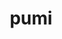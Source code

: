 ---
title: "pumi"
layout: cache
categories: [package, develop]
meta: {"versions": ["2.2.7"], "compilers": ["gcc@=11.1.0", "oneapi@=2023.0.0", "oneapi@=2023.1.0", "oneapi@=2023.2.0"], "oss": ["ubuntu20.04"], "platforms": ["linux"], "targets": ["ppc64le", "x86_64", "x86_64_v3"], "stacks": ["e4s", "e4s-oneapi", "e4s-power", "root"], "num_specs": 43, "num_specs_by_stack": {"e4s-power": 15, "root": 43, "e4s-oneapi": 14, "e4s": 14}}
spec_details: [{"hash": "wr3flbbitdscn3xt5gd7peypsrwnpej6", "compiler": "gcc@=11.1.0", "versions": ["2.2.7"], "os": "ubuntu20.04", "platform": "linux", "target": "ppc64le", "variants": ["build_system=cmake", "build_type=Release", "~fortran", "generator=make", "~int64", "~ipo", "~shared", "simmodsuite=none", "+simmodsuite_version_check", "~testing", "~zoltan"], "stacks": ["e4s-power", "root"], "size": "-", "tarball": "https://binaries.spack.io/develop/build_cache/linux-ubuntu20.04-ppc64le/gcc-11.1.0/pumi-2.2.7/linux-ubuntu20.04-ppc64le-gcc-11.1.0-pumi-2.2.7-wr3flbbitdscn3xt5gd7peypsrwnpej6.spack"}, {"hash": "iwqtnkeq5gzmqiyfecji647d27tfswx7", "compiler": "gcc@=11.1.0", "versions": ["2.2.7"], "os": "ubuntu20.04", "platform": "linux", "target": "ppc64le", "variants": ["build_system=cmake", "build_type=Release", "~fortran", "generator=make", "~int64", "~ipo", "~shared", "simmodsuite=none", "+simmodsuite_version_check", "~testing", "~zoltan"], "stacks": ["e4s-power", "root"], "size": "-", "tarball": "https://binaries.spack.io/develop/build_cache/linux-ubuntu20.04-ppc64le/gcc-11.1.0/pumi-2.2.7/linux-ubuntu20.04-ppc64le-gcc-11.1.0-pumi-2.2.7-iwqtnkeq5gzmqiyfecji647d27tfswx7.spack"}, {"hash": "oms4a3g3vdhrjn54av2i7p3hv5m5z4f6", "compiler": "gcc@=11.1.0", "versions": ["2.2.7"], "os": "ubuntu20.04", "platform": "linux", "target": "ppc64le", "variants": ["build_system=cmake", "build_type=Release", "~fortran", "generator=make", "~int64", "~ipo", "~shared", "simmodsuite=none", "+simmodsuite_version_check", "~testing", "~zoltan"], "stacks": ["e4s-power", "root"], "size": "-", "tarball": "https://binaries.spack.io/develop/build_cache/linux-ubuntu20.04-ppc64le/gcc-11.1.0/pumi-2.2.7/linux-ubuntu20.04-ppc64le-gcc-11.1.0-pumi-2.2.7-oms4a3g3vdhrjn54av2i7p3hv5m5z4f6.spack"}, {"hash": "67elcytkivq25ynevykje4lg6phhv5gu", "compiler": "gcc@=11.1.0", "versions": ["2.2.7"], "os": "ubuntu20.04", "platform": "linux", "target": "ppc64le", "variants": ["build_system=cmake", "build_type=Release", "~fortran", "generator=make", "~int64", "~ipo", "~shared", "simmodsuite=none", "+simmodsuite_version_check", "~testing", "~zoltan"], "stacks": ["e4s-power", "root"], "size": "-", "tarball": "https://binaries.spack.io/develop/build_cache/linux-ubuntu20.04-ppc64le/gcc-11.1.0/pumi-2.2.7/linux-ubuntu20.04-ppc64le-gcc-11.1.0-pumi-2.2.7-67elcytkivq25ynevykje4lg6phhv5gu.spack"}, {"hash": "gavj7gpqqs6uecn6qhf2qspejvwwic6u", "compiler": "gcc@=11.1.0", "versions": ["2.2.7"], "os": "ubuntu20.04", "platform": "linux", "target": "ppc64le", "variants": ["build_system=cmake", "build_type=Release", "~fortran", "generator=make", "~int64", "~ipo", "~shared", "simmodsuite=none", "+simmodsuite_version_check", "~testing", "~zoltan"], "stacks": ["e4s-power", "root"], "size": "-", "tarball": "https://binaries.spack.io/develop/build_cache/linux-ubuntu20.04-ppc64le/gcc-11.1.0/pumi-2.2.7/linux-ubuntu20.04-ppc64le-gcc-11.1.0-pumi-2.2.7-gavj7gpqqs6uecn6qhf2qspejvwwic6u.spack"}, {"hash": "bktz6wx7ux7ajybj4idsz2rxfjpsshuk", "compiler": "gcc@=11.1.0", "versions": ["2.2.7"], "os": "ubuntu20.04", "platform": "linux", "target": "ppc64le", "variants": ["build_system=cmake", "build_type=Release", "~fortran", "generator=make", "~int64", "~ipo", "~shared", "simmodsuite=none", "+simmodsuite_version_check", "~testing", "~zoltan"], "stacks": ["e4s-power", "root"], "size": "-", "tarball": "https://binaries.spack.io/develop/build_cache/linux-ubuntu20.04-ppc64le/gcc-11.1.0/pumi-2.2.7/linux-ubuntu20.04-ppc64le-gcc-11.1.0-pumi-2.2.7-bktz6wx7ux7ajybj4idsz2rxfjpsshuk.spack"}, {"hash": "hyljtxhtxj6rkmj4oao4uxmwikygbvvb", "compiler": "gcc@=11.1.0", "versions": ["2.2.7"], "os": "ubuntu20.04", "platform": "linux", "target": "ppc64le", "variants": ["build_system=cmake", "build_type=Release", "~fortran", "generator=make", "~int64", "~ipo", "~shared", "simmodsuite=none", "+simmodsuite_version_check", "~testing", "~zoltan"], "stacks": ["e4s-power", "root"], "size": "-", "tarball": "https://binaries.spack.io/develop/build_cache/linux-ubuntu20.04-ppc64le/gcc-11.1.0/pumi-2.2.7/linux-ubuntu20.04-ppc64le-gcc-11.1.0-pumi-2.2.7-hyljtxhtxj6rkmj4oao4uxmwikygbvvb.spack"}, {"hash": "gyu2gqotvosqphphdhnsnny3ntittxze", "compiler": "gcc@=11.1.0", "versions": ["2.2.7"], "os": "ubuntu20.04", "platform": "linux", "target": "ppc64le", "variants": ["build_system=cmake", "build_type=Release", "~fortran", "generator=make", "~int64", "~ipo", "~shared", "simmodsuite=none", "+simmodsuite_version_check", "~testing", "~zoltan"], "stacks": ["e4s-power", "root"], "size": "-", "tarball": "https://binaries.spack.io/develop/build_cache/linux-ubuntu20.04-ppc64le/gcc-11.1.0/pumi-2.2.7/linux-ubuntu20.04-ppc64le-gcc-11.1.0-pumi-2.2.7-gyu2gqotvosqphphdhnsnny3ntittxze.spack"}, {"hash": "4gzljm2onjse7oy6yhqoj3dzqycmj4dx", "compiler": "gcc@=11.1.0", "versions": ["2.2.7"], "os": "ubuntu20.04", "platform": "linux", "target": "ppc64le", "variants": ["build_system=cmake", "build_type=Release", "~fortran", "generator=make", "~int64", "~ipo", "~shared", "simmodsuite=none", "+simmodsuite_version_check", "~testing", "~zoltan"], "stacks": ["e4s-power", "root"], "size": "-", "tarball": "https://binaries.spack.io/develop/build_cache/linux-ubuntu20.04-ppc64le/gcc-11.1.0/pumi-2.2.7/linux-ubuntu20.04-ppc64le-gcc-11.1.0-pumi-2.2.7-4gzljm2onjse7oy6yhqoj3dzqycmj4dx.spack"}, {"hash": "kxnsksr54dtnwoeimbhhbqjlbafuzkrc", "compiler": "gcc@=11.1.0", "versions": ["2.2.7"], "os": "ubuntu20.04", "platform": "linux", "target": "ppc64le", "variants": ["build_system=cmake", "build_type=RelWithDebInfo", "~fortran", "generator=make", "~int64", "~ipo", "~shared", "simmodsuite=none", "+simmodsuite_version_check", "~testing", "~zoltan"], "stacks": ["e4s-power", "root"], "size": "-", "tarball": "https://binaries.spack.io/develop/build_cache/linux-ubuntu20.04-ppc64le/gcc-11.1.0/pumi-2.2.7/linux-ubuntu20.04-ppc64le-gcc-11.1.0-pumi-2.2.7-kxnsksr54dtnwoeimbhhbqjlbafuzkrc.spack"}, {"hash": "vhdgfllntcmcvze46m4gsjox3kjkpvhb", "compiler": "gcc@=11.1.0", "versions": ["2.2.7"], "os": "ubuntu20.04", "platform": "linux", "target": "ppc64le", "variants": ["build_system=cmake", "build_type=Release", "~fortran", "generator=make", "~int64", "~ipo", "~shared", "simmodsuite=none", "+simmodsuite_version_check", "~testing", "~zoltan"], "stacks": ["e4s-power", "root"], "size": "-", "tarball": "https://binaries.spack.io/develop/build_cache/linux-ubuntu20.04-ppc64le/gcc-11.1.0/pumi-2.2.7/linux-ubuntu20.04-ppc64le-gcc-11.1.0-pumi-2.2.7-vhdgfllntcmcvze46m4gsjox3kjkpvhb.spack"}, {"hash": "wxj6ceb24kbk2xnbtflqodv4gp7ps5jd", "compiler": "gcc@=11.1.0", "versions": ["2.2.7"], "os": "ubuntu20.04", "platform": "linux", "target": "ppc64le", "variants": ["build_system=cmake", "build_type=Release", "~fortran", "generator=make", "~int64", "~ipo", "~shared", "simmodsuite=none", "+simmodsuite_version_check", "~testing", "~zoltan"], "stacks": ["e4s-power", "root"], "size": "-", "tarball": "https://binaries.spack.io/develop/build_cache/linux-ubuntu20.04-ppc64le/gcc-11.1.0/pumi-2.2.7/linux-ubuntu20.04-ppc64le-gcc-11.1.0-pumi-2.2.7-wxj6ceb24kbk2xnbtflqodv4gp7ps5jd.spack"}, {"hash": "tkcniobvles2tyfwtbuqevbdeibbhr4a", "compiler": "gcc@=11.1.0", "versions": ["2.2.7"], "os": "ubuntu20.04", "platform": "linux", "target": "ppc64le", "variants": ["build_system=cmake", "build_type=Release", "~fortran", "generator=make", "~int64", "~ipo", "~shared", "simmodsuite=none", "+simmodsuite_version_check", "~testing", "~zoltan"], "stacks": ["e4s-power", "root"], "size": "-", "tarball": "https://binaries.spack.io/develop/build_cache/linux-ubuntu20.04-ppc64le/gcc-11.1.0/pumi-2.2.7/linux-ubuntu20.04-ppc64le-gcc-11.1.0-pumi-2.2.7-tkcniobvles2tyfwtbuqevbdeibbhr4a.spack"}, {"hash": "qwisokrksxvhekkdguyrhi24yawbuj4c", "compiler": "gcc@=11.1.0", "versions": ["2.2.7"], "os": "ubuntu20.04", "platform": "linux", "target": "ppc64le", "variants": ["build_system=cmake", "build_type=Release", "~fortran", "generator=make", "~int64", "~ipo", "~shared", "simmodsuite=none", "+simmodsuite_version_check", "~testing", "~zoltan"], "stacks": ["e4s-power", "root"], "size": "-", "tarball": "https://binaries.spack.io/develop/build_cache/linux-ubuntu20.04-ppc64le/gcc-11.1.0/pumi-2.2.7/linux-ubuntu20.04-ppc64le-gcc-11.1.0-pumi-2.2.7-qwisokrksxvhekkdguyrhi24yawbuj4c.spack"}, {"hash": "ns74egyp6ceeyjxh3lg52i2vr3aoip2f", "compiler": "gcc@=11.1.0", "versions": ["2.2.7"], "os": "ubuntu20.04", "platform": "linux", "target": "ppc64le", "variants": ["build_system=cmake", "build_type=RelWithDebInfo", "~fortran", "generator=make", "~int64", "~ipo", "~shared", "simmodsuite=none", "+simmodsuite_version_check", "~testing", "~zoltan"], "stacks": ["e4s-power", "root"], "size": "-", "tarball": "https://binaries.spack.io/develop/build_cache/linux-ubuntu20.04-ppc64le/gcc-11.1.0/pumi-2.2.7/linux-ubuntu20.04-ppc64le-gcc-11.1.0-pumi-2.2.7-ns74egyp6ceeyjxh3lg52i2vr3aoip2f.spack"}, {"hash": "ybavt5lwro53a6phogpft2vcy5zd7gjy", "compiler": "oneapi@=2023.0.0", "versions": ["2.2.7"], "os": "ubuntu20.04", "platform": "linux", "target": "x86_64", "variants": ["build_system=cmake", "build_type=RelWithDebInfo", "~fortran", "generator=make", "~int64", "~ipo", "~shared", "simmodsuite=none", "+simmodsuite_version_check", "~testing", "~zoltan"], "stacks": ["e4s-oneapi", "root"], "size": "-", "tarball": "https://binaries.spack.io/develop/build_cache/linux-ubuntu20.04-x86_64/oneapi-2023.0.0/pumi-2.2.7/linux-ubuntu20.04-x86_64-oneapi-2023.0.0-pumi-2.2.7-ybavt5lwro53a6phogpft2vcy5zd7gjy.spack"}, {"hash": "3ggrkdkdlxq6vc6ieporm2vojjdpsfm2", "compiler": "oneapi@=2023.0.0", "versions": ["2.2.7"], "os": "ubuntu20.04", "platform": "linux", "target": "x86_64", "variants": ["build_system=cmake", "build_type=Release", "~fortran", "generator=make", "~int64", "~ipo", "~shared", "simmodsuite=none", "+simmodsuite_version_check", "~testing", "~zoltan"], "stacks": ["e4s-oneapi", "root"], "size": "-", "tarball": "https://binaries.spack.io/develop/build_cache/linux-ubuntu20.04-x86_64/oneapi-2023.0.0/pumi-2.2.7/linux-ubuntu20.04-x86_64-oneapi-2023.0.0-pumi-2.2.7-3ggrkdkdlxq6vc6ieporm2vojjdpsfm2.spack"}, {"hash": "sxrcaztmlyigekfhwsbndfmcweq4b4aw", "compiler": "oneapi@=2023.0.0", "versions": ["2.2.7"], "os": "ubuntu20.04", "platform": "linux", "target": "x86_64", "variants": ["build_system=cmake", "build_type=RelWithDebInfo", "~fortran", "generator=make", "~int64", "~ipo", "~shared", "simmodsuite=none", "+simmodsuite_version_check", "~testing", "~zoltan"], "stacks": ["e4s-oneapi", "root"], "size": "-", "tarball": "https://binaries.spack.io/develop/build_cache/linux-ubuntu20.04-x86_64/oneapi-2023.0.0/pumi-2.2.7/linux-ubuntu20.04-x86_64-oneapi-2023.0.0-pumi-2.2.7-sxrcaztmlyigekfhwsbndfmcweq4b4aw.spack"}, {"hash": "yoac4uo3eyxitozk5mil3yzy3o3sd5wh", "compiler": "oneapi@=2023.1.0", "versions": ["2.2.7"], "os": "ubuntu20.04", "platform": "linux", "target": "x86_64", "variants": ["build_system=cmake", "build_type=Release", "~fortran", "generator=make", "~int64", "~ipo", "~shared", "simmodsuite=none", "+simmodsuite_version_check", "~testing", "~zoltan"], "stacks": ["e4s-oneapi", "root"], "size": "-", "tarball": "https://binaries.spack.io/develop/build_cache/linux-ubuntu20.04-x86_64/oneapi-2023.1.0/pumi-2.2.7/linux-ubuntu20.04-x86_64-oneapi-2023.1.0-pumi-2.2.7-yoac4uo3eyxitozk5mil3yzy3o3sd5wh.spack"}, {"hash": "xwbmvgq7jaxff7hzxx4kfla3hmlvqrsj", "compiler": "oneapi@=2023.1.0", "versions": ["2.2.7"], "os": "ubuntu20.04", "platform": "linux", "target": "x86_64", "variants": ["build_system=cmake", "build_type=Release", "~fortran", "generator=make", "~int64", "~ipo", "~shared", "simmodsuite=none", "+simmodsuite_version_check", "~testing", "~zoltan"], "stacks": ["e4s-oneapi", "root"], "size": "-", "tarball": "https://binaries.spack.io/develop/build_cache/linux-ubuntu20.04-x86_64/oneapi-2023.1.0/pumi-2.2.7/linux-ubuntu20.04-x86_64-oneapi-2023.1.0-pumi-2.2.7-xwbmvgq7jaxff7hzxx4kfla3hmlvqrsj.spack"}, {"hash": "5lbznthe4j7lt5nan53v7732255g43sd", "compiler": "oneapi@=2023.2.0", "versions": ["2.2.7"], "os": "ubuntu20.04", "platform": "linux", "target": "x86_64", "variants": ["build_system=cmake", "build_type=Release", "~fortran", "generator=make", "~int64", "~ipo", "~shared", "simmodsuite=none", "+simmodsuite_version_check", "~testing", "~zoltan"], "stacks": ["e4s-oneapi", "root"], "size": "-", "tarball": "https://binaries.spack.io/develop/build_cache/linux-ubuntu20.04-x86_64/oneapi-2023.2.0/pumi-2.2.7/linux-ubuntu20.04-x86_64-oneapi-2023.2.0-pumi-2.2.7-5lbznthe4j7lt5nan53v7732255g43sd.spack"}, {"hash": "dzbndqzylrhvw7jak2dbnikaxewyeh4s", "compiler": "oneapi@=2023.2.0", "versions": ["2.2.7"], "os": "ubuntu20.04", "platform": "linux", "target": "x86_64", "variants": ["build_system=cmake", "build_type=Release", "~fortran", "generator=make", "~int64", "~ipo", "~shared", "simmodsuite=none", "+simmodsuite_version_check", "~testing", "~zoltan"], "stacks": ["e4s-oneapi", "root"], "size": "-", "tarball": "https://binaries.spack.io/develop/build_cache/linux-ubuntu20.04-x86_64/oneapi-2023.2.0/pumi-2.2.7/linux-ubuntu20.04-x86_64-oneapi-2023.2.0-pumi-2.2.7-dzbndqzylrhvw7jak2dbnikaxewyeh4s.spack"}, {"hash": "msx4hpefkluprybrgx7mcquhtbxdenwl", "compiler": "oneapi@=2023.2.0", "versions": ["2.2.7"], "os": "ubuntu20.04", "platform": "linux", "target": "x86_64", "variants": ["build_system=cmake", "build_type=Release", "~fortran", "generator=make", "~int64", "~ipo", "~shared", "simmodsuite=none", "+simmodsuite_version_check", "~testing", "~zoltan"], "stacks": ["e4s-oneapi", "root"], "size": "-", "tarball": "https://binaries.spack.io/develop/build_cache/linux-ubuntu20.04-x86_64/oneapi-2023.2.0/pumi-2.2.7/linux-ubuntu20.04-x86_64-oneapi-2023.2.0-pumi-2.2.7-msx4hpefkluprybrgx7mcquhtbxdenwl.spack"}, {"hash": "lrteayzeqnwhlkgsuz3jvutfceesj7po", "compiler": "oneapi@=2023.2.0", "versions": ["2.2.7"], "os": "ubuntu20.04", "platform": "linux", "target": "x86_64", "variants": ["build_system=cmake", "build_type=Release", "~fortran", "generator=make", "~int64", "~ipo", "~shared", "simmodsuite=none", "+simmodsuite_version_check", "~testing", "~zoltan"], "stacks": ["e4s-oneapi", "root"], "size": "-", "tarball": "https://binaries.spack.io/develop/build_cache/linux-ubuntu20.04-x86_64/oneapi-2023.2.0/pumi-2.2.7/linux-ubuntu20.04-x86_64-oneapi-2023.2.0-pumi-2.2.7-lrteayzeqnwhlkgsuz3jvutfceesj7po.spack"}, {"hash": "behflywjwnpdpc5ei45fb6nike266nrd", "compiler": "oneapi@=2023.2.0", "versions": ["2.2.7"], "os": "ubuntu20.04", "platform": "linux", "target": "x86_64", "variants": ["build_system=cmake", "build_type=Release", "~fortran", "generator=make", "~int64", "~ipo", "~shared", "simmodsuite=none", "+simmodsuite_version_check", "~testing", "~zoltan"], "stacks": ["e4s-oneapi", "root"], "size": "-", "tarball": "https://binaries.spack.io/develop/build_cache/linux-ubuntu20.04-x86_64/oneapi-2023.2.0/pumi-2.2.7/linux-ubuntu20.04-x86_64-oneapi-2023.2.0-pumi-2.2.7-behflywjwnpdpc5ei45fb6nike266nrd.spack"}, {"hash": "ukpnle7isyq3xymcwdsqf54q5hrutkst", "compiler": "oneapi@=2023.2.0", "versions": ["2.2.7"], "os": "ubuntu20.04", "platform": "linux", "target": "x86_64", "variants": ["build_system=cmake", "build_type=Release", "~fortran", "generator=make", "~int64", "~ipo", "~shared", "simmodsuite=none", "+simmodsuite_version_check", "~testing", "~zoltan"], "stacks": ["e4s-oneapi", "root"], "size": "-", "tarball": "https://binaries.spack.io/develop/build_cache/linux-ubuntu20.04-x86_64/oneapi-2023.2.0/pumi-2.2.7/linux-ubuntu20.04-x86_64-oneapi-2023.2.0-pumi-2.2.7-ukpnle7isyq3xymcwdsqf54q5hrutkst.spack"}, {"hash": "angrttcw3hludrf6tssk4gk2djngfmwg", "compiler": "oneapi@=2023.2.0", "versions": ["2.2.7"], "os": "ubuntu20.04", "platform": "linux", "target": "x86_64", "variants": ["build_system=cmake", "build_type=Release", "~fortran", "generator=make", "~int64", "~ipo", "~shared", "simmodsuite=none", "+simmodsuite_version_check", "~testing", "~zoltan"], "stacks": ["e4s-oneapi", "root"], "size": "-", "tarball": "https://binaries.spack.io/develop/build_cache/linux-ubuntu20.04-x86_64/oneapi-2023.2.0/pumi-2.2.7/linux-ubuntu20.04-x86_64-oneapi-2023.2.0-pumi-2.2.7-angrttcw3hludrf6tssk4gk2djngfmwg.spack"}, {"hash": "exdiwqltwbulqiijmkxbuzkxqxcosfh6", "compiler": "oneapi@=2023.2.0", "versions": ["2.2.7"], "os": "ubuntu20.04", "platform": "linux", "target": "x86_64", "variants": ["build_system=cmake", "build_type=Release", "~fortran", "generator=make", "~int64", "~ipo", "~shared", "simmodsuite=none", "+simmodsuite_version_check", "~testing", "~zoltan"], "stacks": ["e4s-oneapi", "root"], "size": "-", "tarball": "https://binaries.spack.io/develop/build_cache/linux-ubuntu20.04-x86_64/oneapi-2023.2.0/pumi-2.2.7/linux-ubuntu20.04-x86_64-oneapi-2023.2.0-pumi-2.2.7-exdiwqltwbulqiijmkxbuzkxqxcosfh6.spack"}, {"hash": "bpqyxgcsgidoaklj4r4wh53pvkl6jylr", "compiler": "oneapi@=2023.2.0", "versions": ["2.2.7"], "os": "ubuntu20.04", "platform": "linux", "target": "x86_64", "variants": ["build_system=cmake", "build_type=Release", "~fortran", "generator=make", "~int64", "~ipo", "~shared", "simmodsuite=none", "+simmodsuite_version_check", "~testing", "~zoltan"], "stacks": ["e4s-oneapi", "root"], "size": "-", "tarball": "https://binaries.spack.io/develop/build_cache/linux-ubuntu20.04-x86_64/oneapi-2023.2.0/pumi-2.2.7/linux-ubuntu20.04-x86_64-oneapi-2023.2.0-pumi-2.2.7-bpqyxgcsgidoaklj4r4wh53pvkl6jylr.spack"}, {"hash": "rvslvanxtz57kwfcyh64xnrol3xm762q", "compiler": "gcc@=11.1.0", "versions": ["2.2.7"], "os": "ubuntu20.04", "platform": "linux", "target": "x86_64_v3", "variants": ["build_system=cmake", "build_type=Release", "~fortran", "generator=make", "~int64", "~ipo", "~shared", "simmodsuite=none", "+simmodsuite_version_check", "~testing", "~zoltan"], "stacks": ["e4s", "root"], "size": "-", "tarball": "https://binaries.spack.io/develop/build_cache/linux-ubuntu20.04-x86_64_v3/gcc-11.1.0/pumi-2.2.7/linux-ubuntu20.04-x86_64_v3-gcc-11.1.0-pumi-2.2.7-rvslvanxtz57kwfcyh64xnrol3xm762q.spack"}, {"hash": "73nn3xmie56cq7gvnbqzs365npvpxb2a", "compiler": "gcc@=11.1.0", "versions": ["2.2.7"], "os": "ubuntu20.04", "platform": "linux", "target": "x86_64_v3", "variants": ["build_system=cmake", "build_type=RelWithDebInfo", "~fortran", "generator=make", "~int64", "~ipo", "~shared", "simmodsuite=none", "+simmodsuite_version_check", "~testing", "~zoltan"], "stacks": ["e4s", "root"], "size": "-", "tarball": "https://binaries.spack.io/develop/build_cache/linux-ubuntu20.04-x86_64_v3/gcc-11.1.0/pumi-2.2.7/linux-ubuntu20.04-x86_64_v3-gcc-11.1.0-pumi-2.2.7-73nn3xmie56cq7gvnbqzs365npvpxb2a.spack"}, {"hash": "ju7f7fsmoaiue6gxy62w7x5wpmlgkdzy", "compiler": "gcc@=11.1.0", "versions": ["2.2.7"], "os": "ubuntu20.04", "platform": "linux", "target": "x86_64_v3", "variants": ["build_system=cmake", "build_type=Release", "~fortran", "generator=make", "~int64", "~ipo", "~shared", "simmodsuite=none", "+simmodsuite_version_check", "~testing", "~zoltan"], "stacks": ["e4s", "root"], "size": "-", "tarball": "https://binaries.spack.io/develop/build_cache/linux-ubuntu20.04-x86_64_v3/gcc-11.1.0/pumi-2.2.7/linux-ubuntu20.04-x86_64_v3-gcc-11.1.0-pumi-2.2.7-ju7f7fsmoaiue6gxy62w7x5wpmlgkdzy.spack"}, {"hash": "6fzel3ln6cumfssx22s3pqubqhsltgf4", "compiler": "gcc@=11.1.0", "versions": ["2.2.7"], "os": "ubuntu20.04", "platform": "linux", "target": "x86_64_v3", "variants": ["build_system=cmake", "build_type=Release", "~fortran", "generator=make", "~int64", "~ipo", "~shared", "simmodsuite=none", "+simmodsuite_version_check", "~testing", "~zoltan"], "stacks": ["e4s", "root"], "size": "-", "tarball": "https://binaries.spack.io/develop/build_cache/linux-ubuntu20.04-x86_64_v3/gcc-11.1.0/pumi-2.2.7/linux-ubuntu20.04-x86_64_v3-gcc-11.1.0-pumi-2.2.7-6fzel3ln6cumfssx22s3pqubqhsltgf4.spack"}, {"hash": "iqqojxkuh52eph5s6kqyb4ibuffvadpc", "compiler": "gcc@=11.1.0", "versions": ["2.2.7"], "os": "ubuntu20.04", "platform": "linux", "target": "x86_64_v3", "variants": ["build_system=cmake", "build_type=Release", "~fortran", "generator=make", "~int64", "~ipo", "~shared", "simmodsuite=none", "+simmodsuite_version_check", "~testing", "~zoltan"], "stacks": ["e4s", "root"], "size": "-", "tarball": "https://binaries.spack.io/develop/build_cache/linux-ubuntu20.04-x86_64_v3/gcc-11.1.0/pumi-2.2.7/linux-ubuntu20.04-x86_64_v3-gcc-11.1.0-pumi-2.2.7-iqqojxkuh52eph5s6kqyb4ibuffvadpc.spack"}, {"hash": "r6dutny26sa6tnujt4zocm766hajm5wl", "compiler": "gcc@=11.1.0", "versions": ["2.2.7"], "os": "ubuntu20.04", "platform": "linux", "target": "x86_64_v3", "variants": ["build_system=cmake", "build_type=Release", "~fortran", "generator=make", "~int64", "~ipo", "~shared", "simmodsuite=none", "+simmodsuite_version_check", "~testing", "~zoltan"], "stacks": ["e4s", "root"], "size": "-", "tarball": "https://binaries.spack.io/develop/build_cache/linux-ubuntu20.04-x86_64_v3/gcc-11.1.0/pumi-2.2.7/linux-ubuntu20.04-x86_64_v3-gcc-11.1.0-pumi-2.2.7-r6dutny26sa6tnujt4zocm766hajm5wl.spack"}, {"hash": "rtsz5drvznh62xopjxyjv4kgj3p4bjfs", "compiler": "gcc@=11.1.0", "versions": ["2.2.7"], "os": "ubuntu20.04", "platform": "linux", "target": "x86_64_v3", "variants": ["build_system=cmake", "build_type=Release", "~fortran", "generator=make", "~int64", "~ipo", "~shared", "simmodsuite=none", "+simmodsuite_version_check", "~testing", "~zoltan"], "stacks": ["e4s", "root"], "size": "-", "tarball": "https://binaries.spack.io/develop/build_cache/linux-ubuntu20.04-x86_64_v3/gcc-11.1.0/pumi-2.2.7/linux-ubuntu20.04-x86_64_v3-gcc-11.1.0-pumi-2.2.7-rtsz5drvznh62xopjxyjv4kgj3p4bjfs.spack"}, {"hash": "jui6uymxugwszvq7kmm5xmaqkxkde2iz", "compiler": "gcc@=11.1.0", "versions": ["2.2.7"], "os": "ubuntu20.04", "platform": "linux", "target": "x86_64_v3", "variants": ["build_system=cmake", "build_type=Release", "~fortran", "generator=make", "~int64", "~ipo", "~shared", "simmodsuite=none", "+simmodsuite_version_check", "~testing", "~zoltan"], "stacks": ["e4s", "root"], "size": "-", "tarball": "https://binaries.spack.io/develop/build_cache/linux-ubuntu20.04-x86_64_v3/gcc-11.1.0/pumi-2.2.7/linux-ubuntu20.04-x86_64_v3-gcc-11.1.0-pumi-2.2.7-jui6uymxugwszvq7kmm5xmaqkxkde2iz.spack"}, {"hash": "sqhjnhvkfqzu6jmmbuupumb64wlf4zpb", "compiler": "gcc@=11.1.0", "versions": ["2.2.7"], "os": "ubuntu20.04", "platform": "linux", "target": "x86_64_v3", "variants": ["build_system=cmake", "build_type=Release", "~fortran", "generator=make", "~int64", "~ipo", "~shared", "simmodsuite=none", "+simmodsuite_version_check", "~testing", "~zoltan"], "stacks": ["e4s", "root"], "size": "-", "tarball": "https://binaries.spack.io/develop/build_cache/linux-ubuntu20.04-x86_64_v3/gcc-11.1.0/pumi-2.2.7/linux-ubuntu20.04-x86_64_v3-gcc-11.1.0-pumi-2.2.7-sqhjnhvkfqzu6jmmbuupumb64wlf4zpb.spack"}, {"hash": "wtl7im3spi6pi6463waxv7l4wb6yxmpm", "compiler": "gcc@=11.1.0", "versions": ["2.2.7"], "os": "ubuntu20.04", "platform": "linux", "target": "x86_64_v3", "variants": ["build_system=cmake", "build_type=Release", "~fortran", "generator=make", "~int64", "~ipo", "~shared", "simmodsuite=none", "+simmodsuite_version_check", "~testing", "~zoltan"], "stacks": ["e4s", "root"], "size": "-", "tarball": "https://binaries.spack.io/develop/build_cache/linux-ubuntu20.04-x86_64_v3/gcc-11.1.0/pumi-2.2.7/linux-ubuntu20.04-x86_64_v3-gcc-11.1.0-pumi-2.2.7-wtl7im3spi6pi6463waxv7l4wb6yxmpm.spack"}, {"hash": "t7742iayp43iw7k6htd2jj3onhz5mjyn", "compiler": "gcc@=11.1.0", "versions": ["2.2.7"], "os": "ubuntu20.04", "platform": "linux", "target": "x86_64_v3", "variants": ["build_system=cmake", "build_type=Release", "~fortran", "generator=make", "~int64", "~ipo", "~shared", "simmodsuite=none", "+simmodsuite_version_check", "~testing", "~zoltan"], "stacks": ["e4s", "root"], "size": "-", "tarball": "https://binaries.spack.io/develop/build_cache/linux-ubuntu20.04-x86_64_v3/gcc-11.1.0/pumi-2.2.7/linux-ubuntu20.04-x86_64_v3-gcc-11.1.0-pumi-2.2.7-t7742iayp43iw7k6htd2jj3onhz5mjyn.spack"}, {"hash": "2inb2fujp55fdcv5mcw4cwqwzlnvsw2q", "compiler": "gcc@=11.1.0", "versions": ["2.2.7"], "os": "ubuntu20.04", "platform": "linux", "target": "x86_64_v3", "variants": ["build_system=cmake", "build_type=Release", "~fortran", "generator=make", "~int64", "~ipo", "~shared", "simmodsuite=none", "+simmodsuite_version_check", "~testing", "~zoltan"], "stacks": ["e4s", "root"], "size": "-", "tarball": "https://binaries.spack.io/develop/build_cache/linux-ubuntu20.04-x86_64_v3/gcc-11.1.0/pumi-2.2.7/linux-ubuntu20.04-x86_64_v3-gcc-11.1.0-pumi-2.2.7-2inb2fujp55fdcv5mcw4cwqwzlnvsw2q.spack"}, {"hash": "6knx3uxsoilg5wvia3x3uuxlyfmnwwuo", "compiler": "gcc@=11.1.0", "versions": ["2.2.7"], "os": "ubuntu20.04", "platform": "linux", "target": "x86_64_v3", "variants": ["build_system=cmake", "build_type=RelWithDebInfo", "~fortran", "generator=make", "~int64", "~ipo", "~shared", "simmodsuite=none", "+simmodsuite_version_check", "~testing", "~zoltan"], "stacks": ["e4s", "root"], "size": "-", "tarball": "https://binaries.spack.io/develop/build_cache/linux-ubuntu20.04-x86_64_v3/gcc-11.1.0/pumi-2.2.7/linux-ubuntu20.04-x86_64_v3-gcc-11.1.0-pumi-2.2.7-6knx3uxsoilg5wvia3x3uuxlyfmnwwuo.spack"}, {"hash": "n747zofqsplwj5v3tnwefbhgjkrnc6zr", "compiler": "gcc@=11.1.0", "versions": ["2.2.7"], "os": "ubuntu20.04", "platform": "linux", "target": "x86_64_v3", "variants": ["build_system=cmake", "build_type=Release", "~fortran", "generator=make", "~int64", "~ipo", "~shared", "simmodsuite=none", "+simmodsuite_version_check", "~testing", "~zoltan"], "stacks": ["e4s", "root"], "size": "-", "tarball": "https://binaries.spack.io/develop/build_cache/linux-ubuntu20.04-x86_64_v3/gcc-11.1.0/pumi-2.2.7/linux-ubuntu20.04-x86_64_v3-gcc-11.1.0-pumi-2.2.7-n747zofqsplwj5v3tnwefbhgjkrnc6zr.spack"}]
---